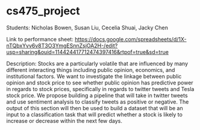 # cs475_project
Students:
Nicholas Bowen, Susan Liu, Cecelia Shuai, Jacky Chen

Link to performance sheet: https://docs.google.com/spreadsheets/d/1X-nTQbxYvv6v8T3O3YmgESnnZsjOA2H-/edit?usp=sharing&ouid=114424417712474397416&rtpof=true&sd=true

Description:
Stocks are a particularly volatile that are influenced by many different interacting things including public opinion, economics, and
institutional factors. We want to investigate the linkage between public opinion and stock price to see whether public opinion has predictive
power in regards to stock prices, specifically in regards to twitter tweets and Tesla stock price. We propose building a pipeline that will
take in twitter tweets and use sentiment analysis to classify tweets as positive or negative. The output of this section will then be used to
build a dataset that will be an input to a classification task that will predict whether a stock is likely to increase or decrease within the next
few days.
